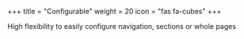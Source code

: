 +++
title = "Configurable"
weight = 20
icon = "fas fa-cubes"
+++

High flexibility to easily configure navigation, sections or whole pages
